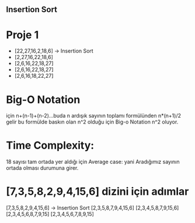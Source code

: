 ## Insertion Sort

# Proje 1
- [22,27,16,2,18,6] -> Insertion Sort
- [2,27,16,22,18,6] 
- [2,6,16,22,18,27] 
- [2,6,16,22,18,27] 
- [2,6,16,18,22,27]


# Big-O Notation 
için n+(n-1)+(n-2)...buda n ardışık sayının toplamı formülünden n*(n+1)/2 gelir bu formülde baskın olan n^2 olduğu için Big-o Notation n^2 oluyor.


# Time Complexity:
 18 sayısı tam ortada yer aldığı için Average case: yani Aradığımız sayının ortada olması durumuna girer.

# [7,3,5,8,2,9,4,15,6] dizini için adımlar

[7,3,5,8,2,9,4,15,6]  -> Insertion Sort
[2,3,5,8,7,9,4,15,6]
[2,3,4,5,8,7,9,15,6]
[2,3,4,5,6,8,7,9,15]
[2,3,4,5,6,7,8,9,15]



